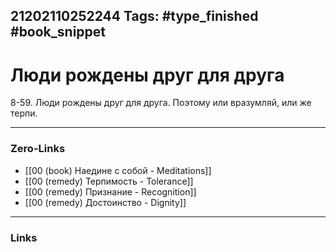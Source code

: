 21202110252244
Tags: #type_finished #book_snippet 
---
# Люди рождены друг для друга

 8-59. Люди рождены друг для друга. Поэтому или вразумляй, или же терпи. 

---
### Zero-Links
 - [[00 (book) Наедине с собой - Meditations]]
 - [[00 (remedy) Терпимость - Tolerance]]
 - [[00 (remedy) Признание - Recognition]]
 - [[00 (remedy) Достоинство - Dignity]]
---
### Links
